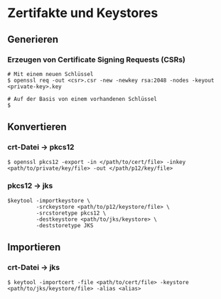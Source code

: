 # Zertifakte und Keystores

## Generieren
### Erzeugen von Certificate Signing Requests (CSRs)
```linux
# Mit einem neuen Schlüssel
$ openssl req -out <csr>.csr -new -newkey rsa:2048 -nodes -keyout <private-key>.key

# Auf der Basis von einem vorhandenen Schlüssel
$ 
```

## Konvertieren
### crt-Datei -> pkcs12
```linux
$ openssl pkcs12 -export -in </path/to/cert/file> -inkey <path/to/private/key/file> -out </path/p12/key/file> 
```

### pkcs12 -> jks
```linux
$keytool -importkeystore \
         -srckeystore <path/to/p12/keystore/file> \
         -srcstoretype pkcs12 \
         -destkeystore <path/to/jks/keystore> \
         -deststoretype JKS
```

## Importieren
### crt-Datei -> jks
```linux
$ keytool -importcert -file <path/to/cert/file> -keystore <path/to/jks/keystore/file> -alias <alias>
```